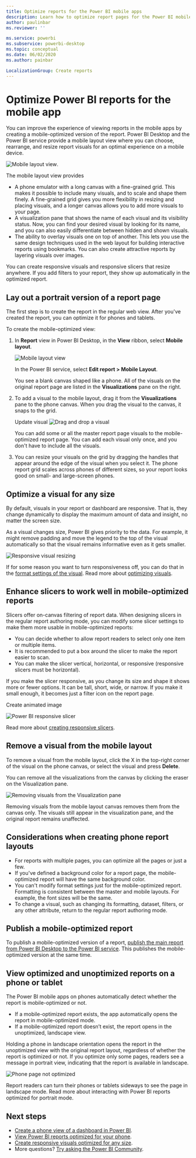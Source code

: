 ```yaml
---
title: Optimize reports for the Power BI mobile apps
description: Learn how to optimize report pages for the Power BI mobile apps by creating a portrait version of the report specifically for phones and tablets.
author: paulinbar
ms.reviewer: ''

ms.service: powerbi
ms.subservice: powerbi-desktop
ms.topic: conceptual
ms.date: 06/02/2020
ms.author: painbar

LocalizationGroup: Create reports
---
```

# Optimize Power BI reports for the mobile app
You can improve the experience of viewing reports in the mobile apps by creating a mobile-optimized version of the report. Power BI Desktop and the Power BI service provide a mobile layout view where you can choose, rearrange, and resize report visuals for an optimal experience on a mobile device.

![Mobile layout view]().

The mobile layout view provides
* A phone emulator with a long canvas with a fine-grained grid. This makes it possible to include many visuals, and to scale and shape them finely. A fine-grained grid gives you more flexibility in resizing and placing visuals, and a longer canvas allows you to add more visuals to your page.
* A visualization pane that shows the name of each visual and its visibility status. Now, you can find your desired visual by looking for its name, and you can also easily differentiate between hidden and shown visuals.
* The ability to overlay visuals one on top of another. This lets you use the same design techniques used in the web layout for building interactive reports using bookmarks. You can also create attractive reports by layering visuals over images.

You can create responsive visuals and responsive slicers that resize anywhere. If you add filters to your report, they show up automatically in the optimized report.

## Lay out a portrait version of a report page

The first step is to create the report in the regular web view. After you've created the report, you can optimize it for phones and tablets.

To create the mobile-optimized view:

1. In **Report** view in Power BI Desktop, in the **View** ribbon, select **Mobile layout**.

   ![Mobile layout view]()
 
   In the Power BI service, select **Edit report > Mobile Layout**.

   You see a blank canvas shaped like a phone. All of the visuals on the original report page are listed in the **Visualizations** pane on the right.

1. To add a visual to the mobile layout, drag it from the **Visualizations** pane to the phone canvas. When you drag the visual to the canvas, it snaps to the grid.
   
   Update visual
   ![Drag and drop a visual](media/desktop-create-phone-report/desktop-create-phone-report-4.gif)
   
   You can add some or all the master report page visuals to the mobile-optimized report page. You can add each visual only once, and you don't have to include all the visuals.

1. You can resize your visuals on the grid by dragging the handles that appear around the edge of the visual when you select it. The phone report grid scales across phones of different sizes, so your report looks good on small- and large-screen phones.

## Optimize a visual for any size

By default, visuals in your report or dashboard are responsive. That is, they change dynamically to display the maximum amount of data and insight, no matter the screen size.

As a visual changes size, Power BI gives priority to the data. For example, it might remove padding and move the legend to the top of the visual automatically so that the visual remains informative even as it gets smaller.

![Responsive visual resizing](media/desktop-create-phone-report/desktop-create-phone-report-6.gif)
 
If for some reason you want to turn responsiveness off, you can do that in the [format settings of the visual](). Read more about [optimizing visuals]().

## Enhance slicers to work well in mobile-optimized reports

Slicers offer on-canvas filtering of report data. When designing slicers in the regular report authoring mode, you can modify some slicer settings to make them more usable in mobile-optimized reports:
* You can decide whether to allow report readers to select only one item or multiple items.
* It is recommended to put a box around the slicer to make the report easier to scan.
* You can make the slicer vertical, horizontal, or responsive (responsive slicers must be horizontal).

If you make the slicer responsive, as you change its size and shape it shows more or fewer options. It can be tall, short, wide, or narrow. If you make it small enough, it becomes just a filter icon on the report page.

Create animated image

![Power BI responsive slicer](media/desktop-create-phone-report/desktop-create-phone-report-8.png)
 
Read more about [creating responsive slicers]().

## Remove a visual from the mobile layout

To remove a visual from the mobile layout, click the X in the top-right corner of the visual on the phone canvas, or select the visual and press **Delete**.

You can remove all the visualizations from the canvas by clicking the eraser on the Visualization pane.

![Removing visuals from the Visualization pane]()

Removing visuals from the mobile layout canvas removes them from the canvas only. The visuals still appear in the visualization pane, and the original report remains unaffected.

## Considerations when creating phone report layouts
* For reports with multiple pages, you can optimize all the pages or just a few.
* If you've defined a background color for a report page, the mobile-optimized report will have the same background color.
* You can't modify format settings just for the mobile-optimized report. Formatting is consistent between the master and mobile layouts. For example, the font sizes will be the same.
* To change a visual, such as changing its formatting, dataset, filters, or any other attribute, return to the regular report authoring mode.

## Publish a mobile-optimized report
To publish a mobile-optimized version of a report, [publish the main report from Power BI Desktop to the Power BI service](desktop-upload-desktop-files.md). This publishes the mobile-optimized version at the same time.

## View optimized and unoptimized reports on a phone or tablet

The Power BI mobile apps on phones automatically detect whether the report is mobile-optimized or not.
* If a mobile-optimized report exists, the app automatically opens the report in mobile-optimized mode.
* If a mobile-optimized report doesn’t exist, the report opens in the unoptimized, landscape view.

Holding a phone in landscape orientation opens the report in the unoptimized view with the original report layout, regardless of whether the report is optimized or not. If you optimize only some pages, readers see a message in portrait view, indicating that the report is available in landscape.

![Phone page not optimized](media/desktop-create-phone-report/desktop-create-phone-report-9.png)
 
Report readers can turn their phones or tablets sideways to see the page in landscape mode. Read more about interacting with Power BI reports optimized for portrait mode.

## Next steps
* [Create a phone view of a dashboard in Power BI](service-create-dashboard-mobile-phone-view.md).
* [View Power BI reports optimized for your phone](../consumer/mobile/mobile-apps-view-phone-report.md).
* [Create responsive visuals optimized for any size](../visuals/power-bi-report-visualizations.md).
* More questions? [Try asking the Power BI Community](https://community.powerbi.com/).